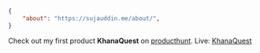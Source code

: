```json
{
    "about": "https://sujauddin.me/about/",
}
```
Check out my first product **KhanaQuest** on [producthunt](https://www.producthunt.com/posts/khanaquest).
Live: [KhanaQuest](https://khanaquest.onrender.com)
